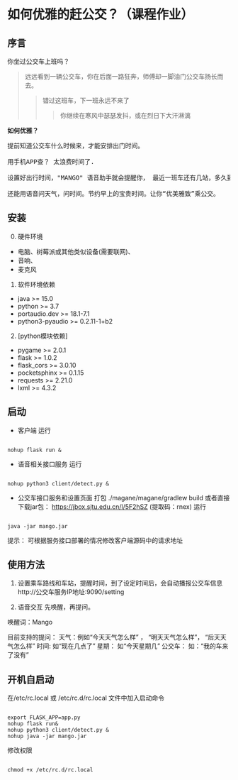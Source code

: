 如何优雅的赶公交？（课程作业）
=============

序言
-------------

你坐过公交车上班吗？
> 远远看到一辆公交车，你在后面一路狂奔，师傅却一脚油门公交车扬长而去。
> > 错过这班车，下一班永远不来了
> > > 你继续在寒风中瑟瑟发抖，或在烈日下大汗淋漓



<strong>如何优雅？</strong>
<pre>
提前知道公交车什么时候来，才能安排出门时间。

用手机APP查？ 太浪费时间了.

设置好出行时间，"MANGO" 语音助手就会提醒你， 最近一班车还有几站，多久到， 合理安排出门时间。

还能用语音问天气，问时间。节约早上的宝贵时间。让你“优美雅致”乘公交。
</pre>


安装
----------------------
0. 硬件环境
- 电脑、树莓派或其他类似设备(需要联网)、
- 音响、
- 麦克风

1. 软件环境依赖
- java >= 15.0
- python >= 3.7
- portaudio.dev >= 18.1-7.1
- python3-pyaudio >= 0.2.11-1+b2

2. [python模块依赖]
- pygame >= 2.0.1
- flask >= 1.0.2
- flask_cors >= 3.0.10
- pocketsphinx >= 0.1.15
- requests >= 2.21.0
- lxml >= 4.3.2


启动
-------------------
- 客户端
运行 
<pre><code>
nohup flask run &
</pre></code>

- 语音相关接口服务
运行 
<pre><code>
nohup python3 client/detect.py &
</pre></code>

- 公交车接口服务和设置页面
打包  ./magane/magane/gradlew build  或者直接下载jar包： https://jbox.sjtu.edu.cn/l/5F2hSZ (提取码：rnex)
运行 
<pre><code>
java -jar mango.jar
</pre></code>

提示： 可根据服务接口部署的情况修改客户端源码中的请求地址


使用方法
---------------------
1. 设置乘车路线和车站，提醒时间，到了设定时间后，会自动播报公交车信息
http://公交车服务IP地址:9090/setting

2. 语音交互
先唤醒，再提问。

唤醒词：Mango

目前支持的提问：
天气：例如“今天天气怎么样” ， “明天天气怎么样”， “后天天气怎么样”
时间: 如“现在几点了”
星期： 如“今天星期几”
公交车： 如：“我的车来了没有”



开机自启动
------------------------
在/etc/rc.local 或 /etc/rc.d/rc.local 文件中加入启动命令

<pre><code>
export FLASK_APP=app.py
nohup flask run&
nohup python3 client/detect.py &
nohup java -jar mango.jar
</code></pre>

修改权限
<pre><code>
chmod +x /etc/rc.d/rc.local
</code></pre>
